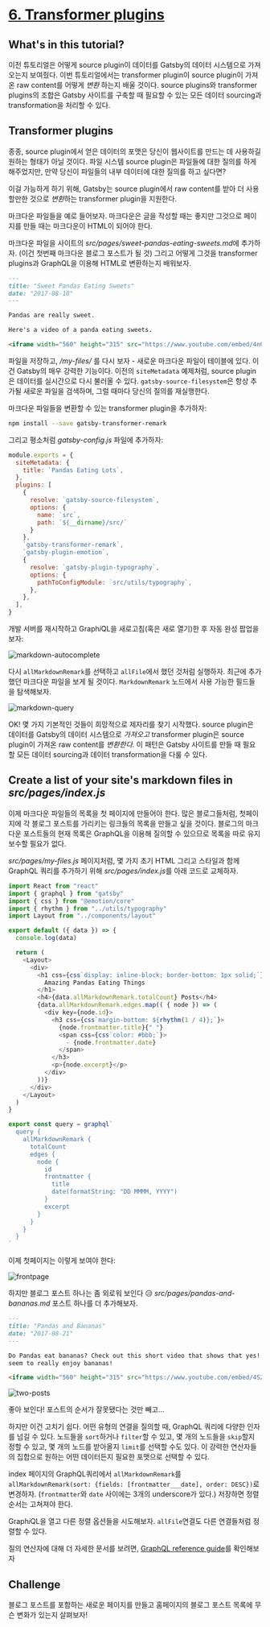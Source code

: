 # [6. Transformer plugins](https://www.gatsbyjs.org/tutorial/part-six/)

## What's in this tutorial?

이전 튜토리얼은 어떻게 source plugin이 데이터를 Gatsby의 데이터 시스템으로 가져오는지 보여줬다. 이번 튜토리얼에서는 transformer plugin이 source plugin이 가져온 raw content를 어떻게 *변환* 하는지 배울 것이다. source plugins와 transformer plugins의 조합은 Gatsby 사이트를 구축할 때 필요할 수 있는 모든 데이터 sourcing과 transformation을 처리할 수 있다.

## Transformer plugins

종종, source plugin에서 얻은 데이터의 포맷은 당신이 웹사이트를 만드는 데 사용하길 원하는 형태가 아닐 것이다. 파일 시스템 source plugin은 파일들에 대한 질의를 하게 해주었지만, 만약 당신이 파일들의 내부 데이터에 대한 질의를 하고 싶다면?

이걸 가능하게 하기 위해, Gatsby는 source plugin에서 raw content를 받아 더 사용할만한 것으로 *변환*하는 transformer plugin을 지원한다.

마크다운 파일들을 예로 들어보자. 마크다운은 글을 작성할 때는 좋지만 그것으로 페이지를 만들 때는 마크다운이 HTML이 되어야 한다.

마크다운 파일을 사이트의 *src/pages/sweet-pandas-eating-sweets.md*에 추가하자. (이건 첫번째 마크다운 블로그 포스트가 될 것) 그리고 어떻게 그것을 transformer plugins과 GraphQL을 이용해 HTML로 변환하는지 배워보자.

```markdown
---
title: "Sweet Pandas Eating Sweets"
date: "2017-08-10"
---

Pandas are really sweet.

Here's a video of a panda eating sweets.

<iframe width="560" height="315" src="https://www.youtube.com/embed/4n0xNbfJLR8" frameborder="0" allowfullscreen></iframe>
```

파일을 저장하고, */my-files/* 를 다시 보자 - 새로운 마크다운 파일이 테이블에 있다. 이건 Gatsby의 매우 강력한 기능이다. 이전의 `siteMetadata` 예제처럼, source plugin은 데이터를 실시간으로 다시 불러올 수 있다. `gatsby-source-filesystem`은 항상 추가될 새로운 파일을 검색하며, 그럴 때마다 당신의 질의를 재실행한다.

마크다운 파일들을 변환할 수 있는 transformer plugin을 추가하자:

```bash
npm install --save gatsby-transformer-remark
```

그리고 평소처럼 *gatsby-config.js* 파일에 추가하자:

```javascript
module.exports = {
  siteMetadata: {
    title: `Pandas Eating Lots`,
  },
  plugins: [
    {
      resolve: `gatsby-source-filesystem`,
      options: {
        name: `src`,
        path: `${__dirname}/src/`
      }
    },
    `gatsby-transformer-remark`,
    `gatsby-plugin-emotion`,
    {
      resolve: `gatsby-plugin-typography`,
      options: {
        pathToConfigModule: `src/utils/typography`,
      },
    },
  ],
}
```

개발 서버를 재시작하고 Graph*i*QL을 새로고침(혹은 새로 열기)한 후 자동 완성 팝업을 보자:

![markdown-autocomplete](images/06-markdown-autocomplete.png)

다시 `allMarkdownRemark`를 선택하고 `allFile`에서 했던 것처럼 실행하자. 최근에 추가했던 마크다운 파일을 보게 될 것이다. `MarkdownRemark` 노드에서 사용 가능한 필드들을 탐색해보자.

![markdown-query](images/06-markdown-query.png)

OK! 몇 가지 기본적인 것들이 희망적으로 제자리를 찾기 시작했다. source plugin은 데이터를 Gatsby의 데이터 시스템으로 *가져오고* transformer plugin은 source plugin이 가져온 raw content를 *변환한다.* 이 패턴은 Gatsby 사이트를 만들 때 필요할 모든 데이터 sourcing과 데이터 transformation을 다룰 수 있다.

## Create a list of your site's markdown files in *src/pages/index.js*

이제 마크다운 파일들의 목록을 첫 페이지에 만들어야 한다. 많은 블로그들처럼, 첫페이지에 각 블로그 포스트를 가리키는 링크들의 목록을 만들고 싶을 것이다. 블로그의 마크다운 포스트들의 현재 목록은 GraphQL을 이용해 질의할 수 있으므로 목록을 따로 유지 보수할 필요가 없다.

*src/pages/my-files.js* 페이지처럼, 몇 가지 초기 HTML 그리고 스타일과 함께 GraphQL 쿼리를 추가하기 위해 *src/pages/index.js*를 아래 코드로 교체하자.

```javascript
import React from "react"
import { graphql } from "gatsby"
import { css } from "@emotion/core"
import { rhythm } from "../utils/typography"
import Layout from "../components/layout"

export default ({ data }) => {
  console.log(data)

  return (
    <Layout>
      <div>
        <h1 css={css`display: inline-block; border-bottom: 1px solid;`}>
          Amazing Pandas Eating Things
        </h1>
        <h4>{data.allMarkdownRemark.totalCount} Posts</h4>
        {data.allMarkdownRemark.edges.map(( { node }) => (
          <div key={node.id}>
            <h3 css={css`margin-bottom: ${rhythm(1 / 4)};`}>
              {node.frontmatter.title}{" "}
              <span css={css`color: #bbb;`}>
                - {node.frontmatter.date}
              </span>
            </h3>
            <p>{node.excerpt}</p>
          </div>
        ))}
      </div>
    </Layout>
  )
}

export const query = graphql`
  query {
    allMarkdownRemark {
      totalCount
      edges {
        node {
          id
          frontmatter {
            title
            date(formatString: "DD MMMM, YYYY")
          }
          excerpt
        }
      }
    }
  }
`
```

이제 첫페이지는 이렇게 보여야 한다:

![frontpage](images/06-frontpage.png)

하지만 블로그 포스트 하나는 좀 외로워 보인다 😥 *src/pages/pandas-and-bananas.md* 포스트 하나를 더 추가해보자.

```markdown
---
title: "Pandas and Bananas"
date: "2017-08-21"
---

Do Pandas eat bananas? Check out this short video that shows that yes! pandas do
seem to really enjoy bananas!

<iframe width="560" height="315" src="https://www.youtube.com/embed/4SZl1r2O_bY" frameborder="0" allowfullscreen></iframe>
```

![two-posts](images/06-two-posts.png)

좋아 보인다! 포스트의 순서가 잘못됐다는 것만 빼고...

하지만 이건 고치기 쉽다. 어떤 유형의 연결을 질의할 때, GraphQL 쿼리에 다양한 인자를 넘길 수 있다. 노드들을 `sort`하거나 `filter`할 수 있고, 몇 개의 노드들을 `skip`할지 정할 수 있고, 몇 개의 노드를 받아올지 `limit`를 선택할 수도 있다. 이 강력한 연산자들의 집합으로 원하는 어떤 데이터든지 필요한 포맷으로 선택할 수 있다.

index 페이지의 GraphQL쿼리에서 `allMarkdownRemark`를 `allMarkdownRemark(sort: {fields: [frontmatter___date], order: DESC})`로 변경하자. (`frontmatter`와 `date` 사이에는 3개의 underscore가 있다.) 저장하면 정렬 순서는 고쳐져야 한다.

Graph*i*QL을 열고 다른 정렬 옵션들을 시도해보자. `allFile`연결도 다른 연결들처럼 정렬할 수 있다.

질의 연산자에 대해 더 자세한 문서를 보려면, [GraphQL reference guide](https://www.gatsbyjs.org/docs/graphql-reference/)를 확인해보자

## Challenge

블로그 포스트를 포함하는 새로운 페이지를 만들고 홈페이지의 블로그 포스트 목록에 무슨 변화가 있는지 살펴보자!